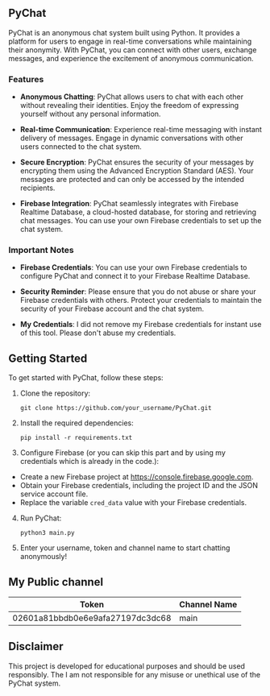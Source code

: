 ## PyChat

PyChat is an anonymous chat system built using Python. It provides a platform for users to engage in real-time conversations while maintaining their anonymity. With PyChat, you can connect with other users, exchange messages, and experience the excitement of anonymous communication.

### Features

- **Anonymous Chatting**: PyChat allows users to chat with each other without revealing their identities. Enjoy the freedom of expressing yourself without any personal information.

- **Real-time Communication**: Experience real-time messaging with instant delivery of messages. Engage in dynamic conversations with other users connected to the chat system.

- **Secure Encryption**: PyChat ensures the security of your messages by encrypting them using the Advanced Encryption Standard (AES). Your messages are protected and can only be accessed by the intended recipients.

- **Firebase Integration**: PyChat seamlessly integrates with Firebase Realtime Database, a cloud-hosted database, for storing and retrieving chat messages. You can use your own Firebase credentials to set up the chat system.

### Important Notes

- **Firebase Credentials**: You can use your own Firebase credentials to configure PyChat and connect it to your Firebase Realtime Database.

- **Security Reminder**: Please ensure that you do not abuse or share your Firebase credentials with others. Protect your credentials to maintain the security of your Firebase account and the chat system.
- **My Credentials**: I did not remove my Firebase credentials for instant use of this tool. Please don't abuse my credentials.
## Getting Started

To get started with PyChat, follow these steps:

1. Clone the repository:

   ```shell
   git clone https://github.com/your_username/PyChat.git
   ```
2. Install the required dependencies:
   ```shell
   pip install -r requirements.txt
   ```

3. Configure Firebase (or you can skip this part and by using my credentials which is already in the code.):
- Create a new Firebase project at https://console.firebase.google.com.
- Obtain your Firebase credentials, including the project ID and the JSON service account file.
- Replace the variable `cred_data` value with your Firebase credentials.

4. Run PyChat:
   ```shell
   python3 main.py
   ```   
5. Enter your username, token and channel name to start chatting anonymously!

## My Public channel

| Token | Channel Name |
| --- | --- |
| 02601a81bbdb0e6e9afa27197dc3dc68 | main |

## Disclaimer
This project is developed for educational purposes and should be used responsibly. The I am not responsible for any misuse or unethical use of the PyChat system.


